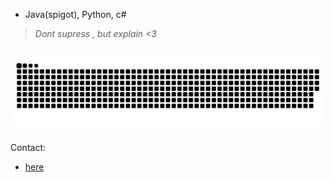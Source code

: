 - Java(spigot), Python, c#

> _Dont supress , but explain <3_
<h2 align="left"></h2>

###



<img src="https://raw.githubusercontent.com/Codesyncio/Codesyncio/output/snake.svg" alt="Snake animation"/>

###
###
Contact:
* [here](https://CodeSyncio.github.io/)


<!---
ferrevdd/ferrevdd is a ✨ special ✨ repository because its `README.md` (this file) appears on your GitHub profile.
You can click the Preview link to take a look at your changes.
--->

